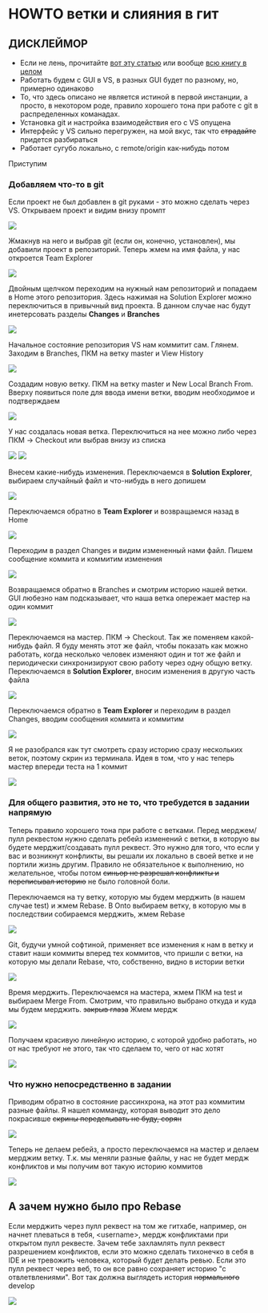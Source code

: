﻿# HOWTO ветки и слияния в гит
## ДИСКЛЕЙМОР
* Если не лень, прочитайте [вот эту статью](https://git-scm.com/book/ru/v2/%D0%92%D0%B5%D1%82%D0%B2%D0%BB%D0%B5%D0%BD%D0%B8%D0%B5-%D0%B2-Git-%D0%9E%D1%81%D0%BD%D0%BE%D0%B2%D1%8B-%D0%B2%D0%B5%D1%82%D0%B2%D0%BB%D0%B5%D0%BD%D0%B8%D1%8F-%D0%B8-%D1%81%D0%BB%D0%B8%D1%8F%D0%BD%D0%B8%D1%8F) или вообще [всю книгу в целом](https://git-scm.com/book/ru/v2) 
* Работать будем с GUI в VS, в разных GUI будет по разному, но, примерно одинаково
* То, что здесь описано не является истиной в первой инстанции, а просто, в некотором роде, правило хорошего тона при работе с git в распределенных команадах. 
* Установка git и настройка взаимодействия его с VS опущена
* Интерфейс у VS сильно перегружен, на мой вкус, так что ~~страдайте~~ придется разбираться
* Работает сугубо локально, с remote/origin как-нибудь потом

Приступим

### Добавляем что-то в git
Если проект не был добавлен в git руками - это можно сделать через  VS. Открываем проект и видим внизу промпт 

![](img/Screenshot_1.png)

Жмакнув на него и выбрав git (если он, конечно, установлен), мы добавили проект в репозиторий. Теперь жмем на имя файла, у нас откроется Team Explorer

![](img/Screenshot_2.png)

Двойным щелчком переходим на нужный нам репозиторий и попадаем в Home этого репозитория. Здесь нажимая на Solution Explorer можно переключиться в привычный вид проекта. В данном случае нас будут инетерсовать разделы **Changes** и **Branches** 

![](img/Screenshot_3.png)
    
Начальное состояние репозитория VS нам коммитит сам. Глянем. Заходим в Branches, ПКМ на ветку master и View History

![](img/Screenshot_4.png)

Создадим новую ветку. ПКМ на ветку master и New Local Branch From. Вверху появиться поле для ввода имени ветки, вводим необходимое и подтверждаем

![](img/Screenshot_5.png)

У нас создалась новая ветка. Переключиться на нее можно либо через ПКМ -> Checkout или выбрав внизу из списка

![](img/Screenshot_6.png) ![](img/Screenshot_7.png)

Внесем какие-нибудь изменения. Переключаемся в **Solution Explorer**, выбираем случайный файл и что-нибудь в него допишем

![](img/Screenshot_8.png)

Переключаемся обратно в **Team Explorer** и возвращаемся назад в Home 

![](img/Screenshot_9.png)

Переходим в раздел Changes и видим измененный нами файл. Пишем сообщение коммита и коммитим изменения

![](img/Screenshot_10.png)

Возвращаемся обратно в Branches и смотрим историю нашей ветки. GUI любезно нам подсказывает, что наша ветка опережает мастер на один коммит

![](img/Screenshot_11.png)

Переключаемся на мастер. ПКМ -> Checkout. Так же поменяем какой-нибудь файл. Я буду менять этот же файл, чтобы показать как можно работать, когда несколько человек изменяют один и тот же файл и периодически синхронизируют свою работу через одну общую ветку. Переключаемся в **Solution Explorer**, вносим изменения в другую часть файла

![](img/Screenshot_12.png)

Переключаемся обратно в **Team Explorer** и переходим в раздел Changes, вводим сообщения коммита и коммитим

![](img/Screenshot_13.png)

Я не разобрался как тут смотреть сразу историю сразу нескольких веток, поэтому скрин из терминала. Идея в том, что у нас теперь мастер впереди теста на 1 коммит

![](img/Screenshot_14.png)

### Для общего развития, это не то, что требудется в задании напрямую

Теперь правило хорошего тона при работе с ветками. Перед мерджем/пулл реквестом нужно сделать ребейз изменений с ветки, в которую вы будете мерджит/создавать пулл реквест. Это нужно для того, что если у вас и возникнут конфликты, вы решали их локально в своей ветке и не портили жизнь другим. Правило не обязательное к выполнению, но желательное, чтобы потом ~~синьор не разрешал конфликты и переписывал историю~~ не было головной боли. 

Переключаемся на ту ветку, которую мы будем мерджить (в нашем случае test) и жмем Rebase. В Onto выбираем ветку, в которую мы в последствии собираемся мерджить, жмем Rebase

![](img/Screenshot_15.png)

Git, будучи умной софтиной, применяет все изменения к нам в ветку и ставит наши коммиты вперед тех коммитов, что пришли с ветки, на которую мы делали Rebase, что, собственно, видно в истории ветки

![](img/Screenshot_16.png)

Время мерджить. Переключаемся на мастера, жмем ПКМ на test и выбираем Merge From. Смотрим, что правильно выбрано откуда и куда мы будем мерджить. ~~закрыв глаза~~ Жмем мердж

![](img/Screenshot_17.png)

Получаем красивую линейную историю, с которой удобно работать, но от нас требуют не этого, так что сделаем то, чего от нас хотят

![](img/Screenshot_18.png)

### Что нужно непосредственно в задании

Приводим обратно в состояние рассинхрона, на этот раз коммитим разные файлы. Я нашел комманду, которая выводит это дело покрасивше ~~скрины переделывать не буду, сорян~~

![](img/Screenshot_19.png)

Теперь не делаем ребейз, а просто переключаемся на мастер и делаем мерджим ветку. Т.к. мы меняли разные файлы, у нас не будет мердж конфликтов и мы получим вот такую историю коммитов

![](img/Screenshot_20.png)

## А зачем нужно было про Rebase
Если мерджить через пулл реквест на том же гитхабе, например, он начнет плеваться в тебя, \<username\>, мердж конфликтами при открытом пулл реквесте. Зачем тебе захламлять пулл реквест разрешением конфликтов, если это можно сделать тихонечко в себя в IDE и не тревожить человека, который будет делать ревью. Если это пулл реквест через веб, то он все равно сохраняет историю "с отвлетвлениями". Вот так должна выглядеть история ~~нормального~~ develop

![](img/Screenshot_21.png)